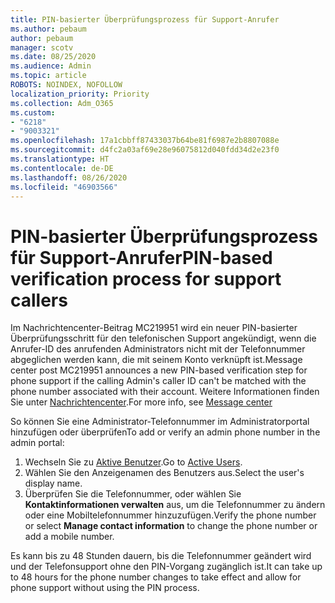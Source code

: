 ```yaml
---
title: PIN-basierter Überprüfungsprozess für Support-Anrufer
ms.author: pebaum
author: pebaum
manager: scotv
ms.date: 08/25/2020
ms.audience: Admin
ms.topic: article
ROBOTS: NOINDEX, NOFOLLOW
localization_priority: Priority
ms.collection: Adm_O365
ms.custom:
- "6218"
- "9003321"
ms.openlocfilehash: 17a1cbbff87433037b64be81f6987e2b8807088e
ms.sourcegitcommit: d4fc2a03af69e28e96075812d040fdd34d2e23f0
ms.translationtype: HT
ms.contentlocale: de-DE
ms.lasthandoff: 08/26/2020
ms.locfileid: "46903566"
---
```

# <a name="pin-based-verification-process-for-support-callers"></a><span data-ttu-id="e3391-102">PIN-basierter Überprüfungsprozess für Support-Anrufer</span><span class="sxs-lookup"><span data-stu-id="e3391-102">PIN-based verification process for support callers</span></span>

<span data-ttu-id="e3391-103">Im Nachrichtencenter-Beitrag MC219951 wird ein neuer PIN-basierter Überprüfungsschritt für den telefonischen Support angekündigt, wenn die Anrufer-ID des anrufenden Administrators nicht mit der Telefonnummer abgeglichen werden kann, die mit seinem Konto verknüpft ist.</span><span class="sxs-lookup"><span data-stu-id="e3391-103">Message center post MC219951 announces a new PIN-based verification step for phone support if the calling Admin's caller ID can't be matched with the phone number associated with their account.</span></span> <span data-ttu-id="e3391-104">Weitere Informationen finden Sie unter [Nachrichtencenter](https://admin.microsoft.com/AdminPortal/Home#/MessageCenter).</span><span class="sxs-lookup"><span data-stu-id="e3391-104">For more info, see [Message center](https://admin.microsoft.com/AdminPortal/Home#/MessageCenter)</span></span> 

<span data-ttu-id="e3391-105">So können Sie eine Administrator-Telefonnummer im Administratorportal hinzufügen oder überprüfen</span><span class="sxs-lookup"><span data-stu-id="e3391-105">To add or verify an admin phone number in the admin portal:</span></span>  

1. <span data-ttu-id="e3391-106">Wechseln Sie zu [Aktive Benutzer](https://admin.microsoft.com/AdminPortal/Home#/users).</span><span class="sxs-lookup"><span data-stu-id="e3391-106">Go to [Active Users](https://admin.microsoft.com/AdminPortal/Home#/users).</span></span>
2. <span data-ttu-id="e3391-107">Wählen Sie den Anzeigenamen des Benutzers aus.</span><span class="sxs-lookup"><span data-stu-id="e3391-107">Select the user's display name.</span></span>
3. <span data-ttu-id="e3391-108">Überprüfen Sie die Telefonnummer, oder wählen Sie **Kontaktinformationen verwalten** aus, um die Telefonnummer zu ändern oder eine Mobiltelefonnummer hinzuzufügen.</span><span class="sxs-lookup"><span data-stu-id="e3391-108">Verify the phone number or select **Manage contact information** to change the phone number or add a mobile number.</span></span>     

<span data-ttu-id="e3391-109">Es kann bis zu 48 Stunden dauern, bis die Telefonnummer geändert wird und der Telefonsupport ohne den PIN-Vorgang zugänglich ist.</span><span class="sxs-lookup"><span data-stu-id="e3391-109">It can take up to 48 hours for the phone number changes to take effect and allow for phone support without using the PIN process.</span></span>